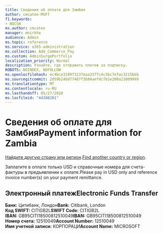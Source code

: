 ```yaml
---
title: Сведения об оплате для Замбия
author: cmcatee-MSFT
f1.keywords:
- NOCSH
ms.author: cmcatee
manager: mnirkhe
audience: Admin
ms.topic: reference
ms.service: o365-administration
ms.collection: Adm_Commerce_Pay
ms.custom: AdminSurgePortfolio
localization_priority: Normal
description: Узнайте, где отправить платеж за подписку.
ROBOTS: NOINDEX, NOFOLLOW
ms.openlocfilehash: ec4bce3189f3137eaa3377c4c3bc7efac3215bbb
ms.sourcegitcommit: 2d59b24b877487f3b84aefdc7b1e200a21009999
ms.translationtype: MT
ms.contentlocale: ru-RU
ms.lasthandoff: 05/27/2020
ms.locfileid: "44388201"
---
```

# <a name="payment-information-for-zambia"></a><span data-ttu-id="2958c-103">Сведения об оплате для Замбия</span><span class="sxs-lookup"><span data-stu-id="2958c-103">Payment information for Zambia</span></span>

<span data-ttu-id="2958c-104">[Найдите другую страну или регион](../billing-and-payments/pay-for-your-subscription.md).</span><span class="sxs-lookup"><span data-stu-id="2958c-104">[Find another country or region](../billing-and-payments/pay-for-your-subscription.md).</span></span>

<span data-ttu-id="2958c-105">Заплатите в оплате только USD и справочные номера для счета-фактуры в предъявлении к оплате.</span><span class="sxs-lookup"><span data-stu-id="2958c-105">Please pay in USD only and reference invoice number(s) on your payment remittance.</span></span>  

## <a name="electronic-funds-transfer"></a><span data-ttu-id="2958c-106">Электронный платеж</span><span class="sxs-lookup"><span data-stu-id="2958c-106">Electronic Funds Transfer</span></span>

<span data-ttu-id="2958c-107">**Банк:** Цитибанк, Лондон</span><span class="sxs-lookup"><span data-stu-id="2958c-107">**Bank:** Citibank, London</span></span>  
<span data-ttu-id="2958c-108">**Код SWIFT:** CITIGB2L</span><span class="sxs-lookup"><span data-stu-id="2958c-108">**SWIFT Code:** CITIGB2L</span></span>  
<span data-ttu-id="2958c-109">**IBAN:** GB95CITI18500812510049</span><span class="sxs-lookup"><span data-stu-id="2958c-109">**IBAN:** GB95CITI18500812510049</span></span>  
<span data-ttu-id="2958c-110">**Номер счета:** 12510049</span><span class="sxs-lookup"><span data-stu-id="2958c-110">**Account Number:** 12510049</span></span>  
<span data-ttu-id="2958c-111">**Имя учетной записи:** КОРПОРАЦИ</span><span class="sxs-lookup"><span data-stu-id="2958c-111">**Account Name:** MICROSOFT</span></span>  